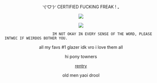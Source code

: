 <p align="center">◝(ᵔᗜᵔ)◜ CERTIFIED FUCKING FREAK ! ₊

<div align="center">

![](https://komarev.com/ghpvc/?username=absolutelynormalindividual&color=grey) 

</div>

<p align="center">
  <img src="https://github.com/user-attachments/assets/7356497b-6c94-47ab-9d57-ec72255cf054"/>
</p>












                          IM NOT OKAY IN EVERY SENSE OF THE WORD, PLEASE INTWEC IF WEIRDOS BOTHER YOU.    
                                
<p align="center"> all my favs #1 glazer idk vro  i love them all 





<p align="center">   hi pony towners

<p align="center">
<a href="https://rentry.co/deXXXpio" rel="nofollow"> rentry  </a>  

<p align="center">
old men yaoi drool
